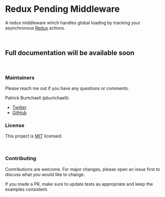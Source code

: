 # Redux Pending Middleware

A redux middleware which handles global loading by tracking your asynchronous [Redux](http://redux.js.org) actions.

<br/>

## Full documentation will be available soon

<br/>

### Maintainers

Please reach me out if you have any questions or comments.

Patrick Burtchaell (pburtchaell):

- [Twitter](https://twitter.com/maktarsis)
- [GitHub](https://github.com/maktarsis)

### License

This project is [MIT](https://choosealicense.com/licenses/mit/) licensed.

<br/>

### Contributing

Contributions are welcome. For major changes, please open an issue first to discuss what you would like to change.

If you made a PR, make sure to update tests as appropriate and keep the examples consistent.

<br/>
